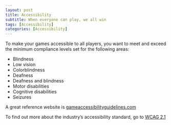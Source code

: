 ```yaml
---
layout: post
title: Accessibility
subtitle: When everyone can play, we all win
tags: [Accessibility]
categories: [Accessibility]
---
```


To make your games accessible to all players, you want to meet and exceed the minimum compliance levels set for the following areas:
- Blindness
- Low vision
- Colorblindness
- Deafness
- Deafness and blindness
- Motor disabilities
- Cognitive disabilities
- Seizures

A great reference website is [gameaccessibilityguidelines.com](http://gameaccessibilityguidelines.com/)

To find out more about the industry’s accessibility standard, go to [WCAG 2.1](https://www.w3.org/TR/WCAG21/)

<br>
